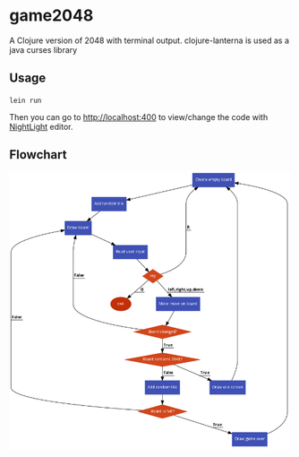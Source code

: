 # game2048

A Clojure version of 2048 with terminal output.
clojure-lanterna is used as a java curses library
## Usage

`lein run`

Then you can go to [http://localhost:400](http://localhost:4000) to view/change the code with [NightLight](https://sekao.net/nightlight/) editor.
## Flowchart
![Game flowchart](/docs/flowchart.png)
